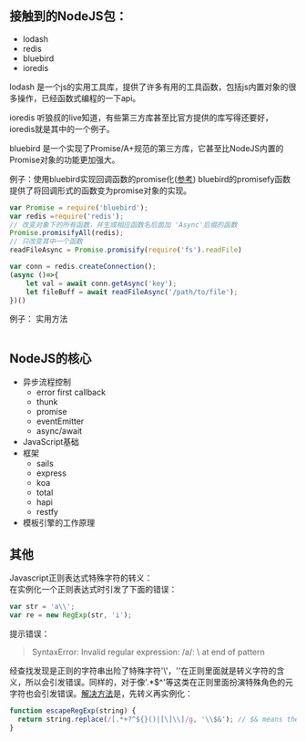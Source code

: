 ## 接触到的NodeJS包：
- lodash
- redis
- bluebird
- ioredis


lodash 是一个js的实用工具库，提供了许多有用的工具函数，包括js内置对象的很多操作，已经函数式编程的一下api。

ioredis 听狼叔的live知道，有些第三方库甚至比官方提供的库写得还要好，ioredis就是其中的一个例子。

bluebird 是一个实现了Promise/A+规范的第三方库，它甚至比NodeJS内置的Promise对象的功能更加强大。

例子：使用bluebird实现回调函数的promise化([参考](2))
bluebird的promisefy函数提供了将回调形式的函数变为promise对象的实现。

```javascript
var Promise = require('bluebird');
var redis =require('redis');
// 改变对象下的所有函数，并生成相应函数名后面加 'Async'后缀的函数
Promise.promisifyAll(redis);
// 只改变其中一个函数
readFileAsync = Promise.promisify(require('fs').readFile)

var conn = redis.createConnection();
(async ()=>{
    let val = await conn.getAsync('key');
    let fileBuff = await readFileAsync('/path/to/file');
})()
```

例子： 实用方法
```javascript

```



## NodeJS的核心
- 异步流程控制
    - error first callback
    - thunk
    - promise
    - eventEmitter
    - async/await
- JavaScript基础
- 框架
    - sails
    - express
    - koa
    - total
    - hapi
    - restfy
- 模板引擎的工作原理


## 其他
Javascript正则表达式特殊字符的转义：  
在实例化一个正则表达式时引发了下面的错误：

```javascript
var str = 'a\\';
var re = new RegExp(str, 'i');
```
提示错误：  
> SyntaxError: Invalid regular expression: /a\/: \ at end of pattern

经查找发现是正则的字符串出险了特殊字符'\\'，'\'在正则里面就是转义字符的含义，所以会引发错误。同样的，对于像'.*$^'等这类在正则里面扮演特殊角色的元字符也会引发错误。[解决方法](1)是，先转义再实例化：
```javascript
function escapeRegExp(string) {
  return string.replace(/[.*+?^${}()|[\]\\]/g, '\\$&'); // $& means the whole matched string
}
```


[1]:(https://developer.mozilla.org/en-US/docs/Web/JavaScript/Guide/Regular_Expressions)
[2]:(https://www.ibm.com/developerworks/cn/web/wa-lo-use-bluebird-implements-power-promise/index.html)